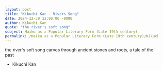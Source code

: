 ```yaml
---
layout: post
title: "Kikuchi Kan - Rivers Song"
date: 2024-12-30 12:00:00 -0000
author: Kikuchi Kan
quote: "the river's soft song"
subject: Haiku as a Popular Literary Form (Late 19th century)
permalink: /Haiku as a Popular Literary Form (Late 19th century)/Kikuchi Kan/Kikuchi Kan - Rivers Song
---
```


the river's soft song
carves through ancient stones and roots,
a tale of the past

- Kikuchi Kan
